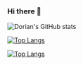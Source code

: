 ### Hi there 👋

![Dorian's GitHub stats](https://github-readme-stats.vercel.app/api?username=doriancodes&count_private=true&theme=synthwave&show_icons=true&include_all_commits=true)

[![Top Langs](https://github-readme-stats.vercel.app/api/top-langs/?username=doriancodes&count_private=true&theme=synthwave&show_icons=true&hide=html,css,jupyter,scss)](https://github.com/doriancodes/github-readme-stats)


[![Top Langs](https://github-readme-stats.vercel.app/api/top-langs/?username=doriancodes&count_private=true&theme=synthwave&show_icons=true&hide=html,css,jupyter,scss&layout=compact)](https://github.com/doriancodes/github-readme-stats)

<!--
**doriancodes/doriancodes** is a ✨ _special_ ✨ repository because its `README.md` (this file) appears on your GitHub profile.

Here are some ideas to get you started:

- 🔭 I’m currently working on ...
- 🌱 I’m currently learning ...
- 👯 I’m looking to collaborate on ...
- 🤔 I’m looking for help with ...
- 💬 Ask me about ...
- 📫 How to reach me: ...
- 😄 Pronouns: ...
- ⚡ Fun fact: ...
-->
